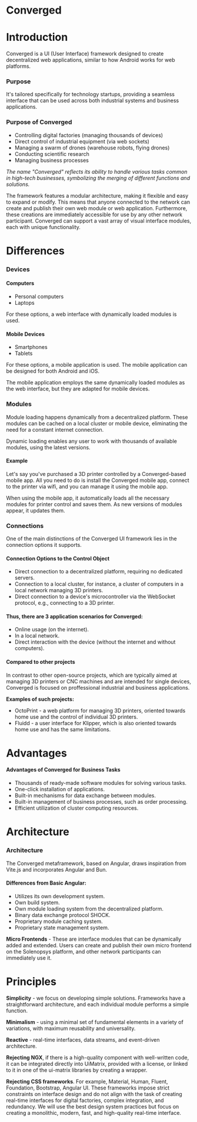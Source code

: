 
# Converged

# Introduction

Converged is a UI (User Interface) framework designed to create decentralized web applications, similar to how Android
works for web platforms.

### Purpose

It's tailored specifically for technology startups, providing a seamless interface that can be
used across both industrial systems and business applications. 


### Purpose of Converged

- Controlling digital factories (managing thousands
  of devices)
- Direct control of industrial equipment (via web sockets)
- Managing a swarm of drones (warehouse robots, flying drones)
- Conducting scientific research
- Managing business processes


*The name "Converged" reflects its ability to handle
various tasks common in high-tech businesses, symbolizing the merging of different functions and solutions.*


The framework features a modular architecture, making it flexible and easy to expand or modify. This means that anyone
connected to the network can create and publish their own web module or web application. Furthermore, these creations
are immediately accessible for use by any other network participant. Converged can support a vast array of visual interface
modules, each with unique functionality.



# Differences 

### Devices

#### Computers

- Personal computers
- Laptops

For these options, a web interface with dynamically loaded modules is used.

#### Mobile Devices
- Smartphones
- Tablets

For these options, a mobile application is used. The mobile application can be designed for both Android and iOS.

The mobile application employs the same dynamically loaded modules as the web interface, but they are adapted for mobile
devices.


### Modules

Module loading happens dynamically from a decentralized platform. These modules can be cached on a local cluster or
mobile device, eliminating the need for a constant internet connection.

Dynamic loading enables any user to work with thousands of available modules, using the latest versions.

#### Example

Let's say you've purchased a 3D printer controlled by a Converged-based mobile app. All you need to do is install the
Converged mobile app, connect to the printer via wifi, and you can manage it using the mobile app.

When using the mobile app, it automatically loads all the necessary modules for printer control and saves them. As new
versions of modules appear, it updates them.


### Connections

One of the main distinctions of the Converged UI framework lies in the connection options it supports.

#### Connection Options to the Control Object
- Direct connection to a decentralized platform, requiring no dedicated servers.
- Connection to a local cluster, for instance, a cluster of computers in a local network managing 3D printers.
- Direct connection to a device's microcontroller via the WebSocket protocol, e.g., connecting to a 3D printer.

#### Thus, there are 3 application scenarios for Converged:
- Online usage (on the internet).
- In a local network.
- Direct interaction with the device (without the internet and without computers).


#### Compared to other projects

In contrast to other open-source projects, which are typically aimed at managing 3D printers or CNC machines and are intended for single devices, Converged is focused on proffessional industrial and business applications.

**Examples of such projects:**
- OctoPrint - a web platform for managing 3D printers, oriented towards home use and the control of individual 3D printers.
- Fluidd - a user interface for Klipper, which is also oriented towards home use and has the same limitations.



# Advantages


#### Advantages of Converged for Business Tasks
- Thousands of ready-made software modules for solving various tasks.
- One-click installation of applications.
- Built-in mechanisms for data exchange between modules.
- Built-in management of business processes, such as order processing.
- Efficient utilization of cluster computing resources.


# Architecture

### Architecture

The Converged metaframework, based on Angular, draws inspiration from Vite.js and incorporates Angular and Bun.

#### Differences from Basic Angular:

- Utilizes its own development system.
- Own build system.
- Own module loading system from the decentralized platform.
- Binary data exchange protocol SHOCK.
- Proprietary module caching system.
- Proprietary state management system.

**Micro Frontends** - These are interface modules that can be dynamically added and extended. Users can create and
publish their own micro frontend on the Solenopsys platform, and other network participants can immediately use it.


# Principles
**Simplicity** - we focus on developing simple solutions. Frameworks have a  straightforward architecture, and each individual module performs a simple function.

**Minimalism** - using a minimal set of fundamental elements in a variety of variations, with maximum reusability and
universality.

**Reactive** - real-time interfaces, data streams, and event-driven architecture.

**Rejecting NGX**, if there is a high-quality component with well-written code, it can be integrated directly into
UiMatrix, provided with a license, or linked to it in one of the ui-matrix libraries by creating a wrapper.

**Rejecting CSS frameworks**. For example, Material, Human, Fluent, Foundation, Bootstrap, Angular UI. These frameworks
impose strict constraints on interface design and do not align with the task of creating real-time interfaces for
digital factories, complex integration, and redundancy. We will use the best design system practices but focus on
creating a monolithic, modern, fast, and high-quality real-time interface.


